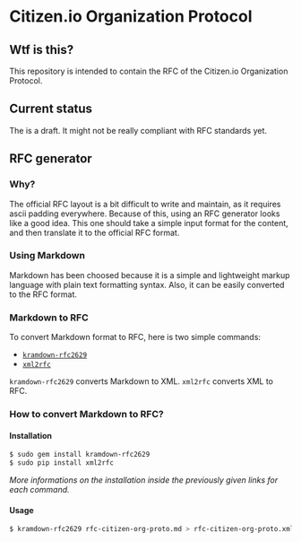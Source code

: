 # Citizen.io Organization Protocol

## Wtf is this?
This repository is intended to contain the RFC of the Citizen.io Organization Protocol.

## Current status
The is a draft. It might not be really compliant with RFC standards yet.

## RFC generator
### Why?
The official RFC layout is a bit difficult to write and maintain, as it requires ascii padding everywhere. Because of this, using an RFC generator looks like a good idea. This one should take a simple input format for the content, and then translate it to the official RFC format.

### Using Markdown
Markdown has been choosed because it is a simple and lightweight markup language with plain text formatting syntax. Also, it can be easily converted to the RFC format.

### Markdown to RFC
To convert Markdown format to RFC, here is two simple commands:
* [`kramdown-rfc2629`](https://github.com/cabo/kramdown-rfc2629)
* [`xml2rfc`](https://xml2rfc.tools.ietf.org/)

`kramdown-rfc2629` converts Markdown to XML. `xml2rfc` converts XML to RFC.

### How to convert Markdown to RFC?
#### Installation
```sh
$ sudo gem install kramdown-rfc2629
$ sudo pip install xml2rfc
```

*More informations on the installation inside the previously given links for each command.*

#### Usage
```sh
$ kramdown-rfc2629 rfc-citizen-org-proto.md > rfc-citizen-org-proto.xml && xml2rfc rfc-citizen-org-proto.xml
```
